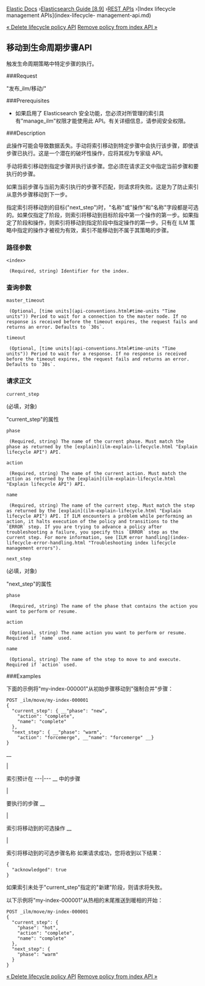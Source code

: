 

[Elastic Docs](/guide/) ›[Elasticsearch Guide [8.9]](index.md) ›[REST
APIs](rest-apis.md) ›[Index lifecycle management APIs](index-lifecycle-
management-api.md)

[« Delete lifecycle policy API](ilm-delete-lifecycle.md) [Remove policy from
index API »](ilm-remove-policy.md)

## 移动到生命周期步骤API

触发生命周期策略中特定步骤的执行。

###Request

"发布_ilm/移动/<index>"

###Prerequisites

* 如果启用了 Elasticsearch 安全功能，您必须对所管理的索引具有"manage_ilm"权限才能使用此 API。有关详细信息，请参阅安全权限。

###Description

此操作可能会导致数据丢失。手动将索引移动到特定步骤中会执行该步骤，即使该步骤已执行。这是一个潜在的破坏性操作，应将其视为专家级 API。

手动将索引移动到指定步骤并执行该步骤。您必须在请求正文中指定当前步骤和要执行的步骤。

如果当前步骤与当前为索引执行的步骤不匹配，则请求将失败。这是为了防止索引从意外步骤移动到下一步。

指定索引将移动到的目标("next_step")时，"名称"或"操作"和"名称"字段都是可选的。如果仅指定了阶段，则索引将移动到目标阶段中第一个操作的第一步。如果指定了阶段和操作，则索引将移动到指定阶段中指定操作的第一步。只有在 ILM 策略中指定的操作才被视为有效，索引不能移动到不属于其策略的步骤。

### 路径参数

`<index>`

     (Required, string) Identifier for the index. 

### 查询参数

`master_timeout`

     (Optional, [time units](api-conventions.html#time-units "Time units")) Period to wait for a connection to the master node. If no response is received before the timeout expires, the request fails and returns an error. Defaults to `30s`. 
`timeout`

     (Optional, [time units](api-conventions.html#time-units "Time units")) Period to wait for a response. If no response is received before the timeout expires, the request fails and returns an error. Defaults to `30s`. 

### 请求正文

`current_step`

    

(必填，对象)

"current_step"的属性

`phase`

     (Required, string) The name of the current phase. Must match the phase as returned by the [explain](ilm-explain-lifecycle.html "Explain lifecycle API") API. 
`action`

     (Required, string) The name of the current action. Must match the action as returned by the [explain](ilm-explain-lifecycle.html "Explain lifecycle API") API. 
`name`

     (Required, string) The name of the current step. Must match the step as returned by the [explain](ilm-explain-lifecycle.html "Explain lifecycle API") API. If ILM encounters a problem while performing an action, it halts execution of the policy and transitions to the `ERROR` step. If you are trying to advance a policy after troubleshooting a failure, you specify this `ERROR` step as the current step. For more information, see [ILM error handling](index-lifecycle-error-handling.html "Troubleshooting index lifecycle management errors"). 

`next_step`

    

(必填，对象)

"next_step"的属性

`phase`

     (Required, string) The name of the phase that contains the action you want to perform or resume. 
`action`

     (Optional, string) The name action you want to perform or resume. Required if `name` used. 
`name`

     (Optional, string) The name of the step to move to and execute. Required if `action` used. 

###Examples

下面的示例将"my-index-000001"从初始步骤移动到"强制合并"步骤：

    
    
    POST _ilm/move/my-index-000001
    {
      "current_step": { __"phase": "new",
        "action": "complete",
        "name": "complete"
      },
      "next_step": { __"phase": "warm",
        "action": "forcemerge", __"name": "forcemerge" __}
    }

__

|

索引预计在 ---|--- __ 中的步骤

|

要执行的步骤 __

|

索引将移动到的可选操作 __

|

索引将移动到的可选步骤名称 如果请求成功，您将收到以下结果：

    
    
    {
      "acknowledged": true
    }

如果索引未处于"current_step"指定的"新建"阶段，则请求将失败。

以下示例将"my-index-000001"从热相的末尾推送到暖相的开始：

    
    
    POST _ilm/move/my-index-000001
    {
      "current_step": {
        "phase": "hot",
        "action": "complete",
        "name": "complete"
      },
      "next_step": {
        "phase": "warm"
      }
    }

[« Delete lifecycle policy API](ilm-delete-lifecycle.md) [Remove policy from
index API »](ilm-remove-policy.md)
